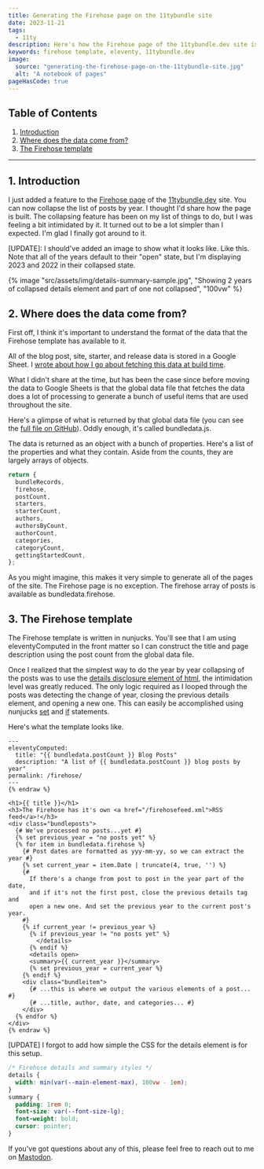 ```yaml
---
title: Generating the Firehose page on the 11tybundle site
date: 2023-11-21
tags:
  - 11ty
description: Here's how the Firehose page of the 11tybundle.dev site is built.
keywords: firehose template, eleventy, 11tybundle.dev
image:
  source: "generating-the-firehose-page-on-the-11tybundle-site.jpg"
  alt: "A notebook of pages"
pageHasCode: true
---
```


<div class='toc'>

## Table of Contents

1. [Introduction](#section1)
2. [Where does the data come from?](#section2)
3. [The Firehose template](#section3)

</div>

---

<section id='section1'></section>

## 1. Introduction

I just added a feature to the [Firehose page](https://11tybundle.dev/firehose/) of the [11tybundle.dev](https://11tybundle.dev/) site. You can now collapse the list of posts by year. I thought I'd share how the page is built. The collapsing feature has been on my list of things to do, but I was feeling a bit intimidated by it. It turned out to be a lot simpler than I expected. I'm glad I finally got around to it.

[UPDATE]: I should've added an image to show what it looks like. Like this. Note that all of the years default to their "open" state, but I'm displaying 2023 and 2022 in their collapsed state.

{% image "src/assets/img/details-summary-sample.jpg", "Showing 2 years of collapsed details element and part of one not collapsed", "100vw" %}

<section id='section2'></section>

## 2. Where does the data come from?

First off, I think it's important to understand the format of the data that the Firehose template has available to it.

All of the blog post, site, starter, and release data is stored in a Google Sheet. I [wrote about how I go about fetching this data at build time](https://www.bobmonsour.com/posts/scratch-that-use-google-sheets-api/).

What I didn't share at the time, but has been the case since before moving the data to Google Sheets is that the global data file that fetches the data does a lot of processing to generate a bunch of useful items that are used throughout the site.

Here's a glimpse of what is returned by that global data file (you can see the [full file on GitHub](https://github.com/bobmonsour/11tybundle.dev/blob/main/src/_data/bundledata.js)). Oddly enough, it's called bundledata.js.

The data is returned as an object with a bunch of properties. Here's a list of the properties and what they contain. Aside from the counts, they are largely arrays of objects.

<div class="feature">

```js
return {
  bundleRecords,
  firehose,
  postCount,
  starters,
  starterCount,
  authors,
  authorsByCount,
  authorCount,
  categories,
  categoryCount,
  gettingStartedCount,
};
```

</div>

As you might imagine, this makes it very simple to generate all of the pages of the site. The Firehose page is no exception. The firehose array of posts is available as bundledata.firehose.

<section id='section3'></section>

## 3. The Firehose template

The Firehose template is written in nunjucks. You'll see that I am using eleventyComputed in the front matter so I can construct the title and page description using the post count from the global data file.

Once I realized that the simplest way to do the year by year collapsing of the posts was to use the [details disclosure element of html](https://developer.mozilla.org/en-US/docs/Web/HTML/Element/details), the intimidation level was greatly reduced. The only logic required as I looped through the posts was detecting the change of year, closing the previous details element, and opening a new one. This can easily be accomplished using nunjucks [set](https://mozilla.github.io/nunjucks/templating.html#set) and [if](https://mozilla.github.io/nunjucks/templating.html#if) statements.

Here's what the template looks like.

<div class="feature">

```yaml{% raw %}
---
eleventyComputed:
  title: "{{ bundledata.postCount }} Blog Posts"
  description: "A list of {{ bundledata.postCount }} blog posts by year"
permalink: /firehose/
---
{% endraw %}
```

</div>
<div class="feature">

```jinja2{% raw %}
<h1>{{ title }}</h1>
<h3>The Firehose has it's own <a href="/firehosefeed.xml">RSS feed</a>!</h3>
<div class="bundleposts">
  {# We've processed no posts...yet #}
  {% set previous_year = "no posts yet" %}
  {% for item in bundledata.firehose %}
    {# Post dates are formatted as yyy-mm-yy, so we can extract the year #}
    {% set current_year = item.Date | truncate(4, true, '') %}
    {#
      If there's a change from post to post in the year part of the date,
      and if it's not the first post, close the previous details tag and
      open a new one. And set the previous year to the current post's year.
    #}
    {% if current_year != previous_year %}
      {% if previous_year != "no posts yet" %}
        </details>
      {% endif %}
      <details open>
      <summary>{{ current_year }}</summary>
      {% set previous_year = current_year %}
    {% endif %}
    <div class="bundleitem">
      {# ...this is where we output the various elements of a post... #}
      {# ...title, author, date, and categories... #}
    </div>
  {% endfor %}
</div>
{% endraw %}
```

</div>

[UPDATE] I forgot to add how simple the CSS for the details element is for this setup.

<div class="feature">

```css
/* Firehose details and summary styles */
details {
  width: min(var(--main-element-max), 100vw - 1em);
}
summary {
  padding: 1rem 0;
  font-size: var(--font-size-lg);
  font-weight: bold;
  cursor: pointer;
}
```

</div>

If you've got questions about any of this, please feel free to reach out to me on [Mastodon](https://indieweb.social/@bobmonsour).

